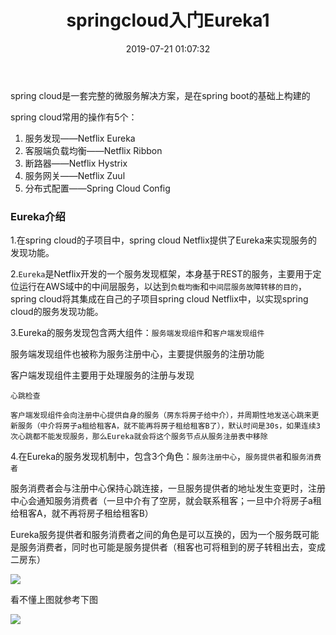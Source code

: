 ﻿---
title: springcloud入门Eureka1
date: 2019-07-21 01:07:32
tags:
  - 微服务架构
---

spring cloud是一套完整的微服务解决方案，是在spring boot的基础上构建的

spring cloud常用的操作有5个：
1. 服务发现——Netflix Eureka
2. 客服端负载均衡——Netflix Ribbon
3. 断路器——Netflix Hystrix
4. 服务网关——Netflix Zuul
5. 分布式配置——Spring Cloud Config

### Eureka介绍

1.在spring cloud的子项目中，spring cloud Netflix提供了Eureka来实现服务的发现功能。

2.`Eureka`是Netflix开发的一个服务发现框架，本身基于REST的服务，主要用于定位运行在AWS域中的中间层服务，以达到`负载均衡`和`中间层服务故障转移的目的`，spring cloud将其集成在自己的子项目spring cloud Netflix中，以实现spring cloud的服务发现功能。

3.Eureka的服务发现包含两大组件：`服务端发现组件`和`客户端发现组件`

服务端发现组件也被称为服务注册中心，主要提供服务的注册功能

客户端发现组件主要用于处理服务的注册与发现

    心跳检查

    客户端发现组件会向注册中心提供自身的服务（房东将房子给中介），并周期性地发送心跳来更新服务（中介将房子a租给租客A，就不能再将房子租给租客B了），默认时间是30s，如果连续3次心跳都不能发现服务，那么Eureka就会将这个服务节点从服务注册表中移除

4.在Eureka的服务发现机制中，包含3个角色：`服务注册中心`，`服务提供者`和`服务消费者`

服务消费者会与注册中心保持心跳连接，一旦服务提供者的地址发生变更时，注册中心会通知服务消费者（一旦中介有了空房，就会联系租客；一旦中介将房子a租给租客A，就不再将房子租给租客B）

Eureka服务提供者和服务消费者之间的角色是可以互换的，因为一个服务既可能是服务消费者，同时也可能是服务提供者（租客也可将租到的房子转租出去，变成二房东）

![](http://chenchen7.oss-cn-shanghai.aliyuncs.com/20190721001418.png)

看不懂上图就参考下图

![](http://chenchen7.oss-cn-shanghai.aliyuncs.com/20190720232027.png)








